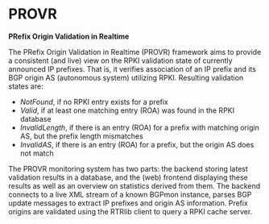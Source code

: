 # PROVR

__PRefix Origin Validation in Realtime__

The PRefix Origin Validation in Realtime (PROVR) framework aims to provide a
consistent (and live) view on the RPKI validation state of currently announced
IP prefixes. That is, it verifies association of an IP prefix and its BGP origin
AS (autonomous system) utilizing RPKI. Resulting validation states are:

* _NotFound_, if no RPKI entry exists for a prefix
* _Valid_, if at least one matching entry (ROA) was found in the RPKI database
* _InvalidLength_, if there is an entry (ROA) for a prefix with matching origin AS, but the prefix length mismatches
* _InvalidAS_, if there is an entry (ROA) for a prefix, but the origin AS does not match

The PROVR monitoring system has two parts: the backend storing latest validation
results in a database, and the (web) frontend displaying these results as well
as an overview on statistics derived from them.
The backend connects to a live XML stream of a known BGPmon instance, parses
BGP update messages to extract IP prefixes and origin AS information. Prefix
origins are validated using the RTRlib client to query a RPKI cache server.
